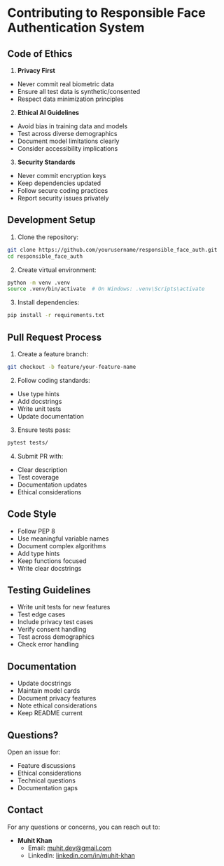 # Contributing to Responsible Face Authentication System

## Code of Ethics

1. **Privacy First**

- Never commit real biometric data
- Ensure all test data is synthetic/consented
- Respect data minimization principles

2. **Ethical AI Guidelines**

- Avoid bias in training data and models
- Test across diverse demographics
- Document model limitations clearly
- Consider accessibility implications

3. **Security Standards**

- Never commit encryption keys
- Keep dependencies updated
- Follow secure coding practices
- Report security issues privately

## Development Setup

1. Clone the repository:

```bash
git clone https://github.com/yourusername/responsible_face_auth.git
cd responsible_face_auth
```

2. Create virtual environment:

```bash
python -m venv .venv
source .venv/bin/activate  # On Windows: .venv\Scripts\activate
```

3. Install dependencies:

```bash
pip install -r requirements.txt
```

## Pull Request Process

1. Create a feature branch:

```bash
git checkout -b feature/your-feature-name
```

2. Follow coding standards:

- Use type hints
- Add docstrings
- Write unit tests
- Update documentation

3. Ensure tests pass:

```bash
pytest tests/
```

4. Submit PR with:

- Clear description
- Test coverage
- Documentation updates
- Ethical considerations

## Code Style

- Follow PEP 8
- Use meaningful variable names
- Document complex algorithms
- Add type hints
- Keep functions focused
- Write clear docstrings

## Testing Guidelines

- Write unit tests for new features
- Test edge cases
- Include privacy test cases
- Verify consent handling
- Test across demographics
- Check error handling

## Documentation

- Update docstrings
- Maintain model cards
- Document privacy features
- Note ethical considerations
- Keep README current

## Questions?

Open an issue for:

- Feature discussions
- Ethical considerations
- Technical questions
- Documentation gaps

## Contact

For any questions or concerns, you can reach out to:

- **Muhit Khan**
  - Email: muhit.dev@gmail.com
  - LinkedIn: [linkedin.com/in/muhit-khan](https://linkedin.com/in/muhit-khan)
